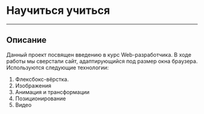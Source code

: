 # Научиться учиться
-------------------
## Описание
Данный проект посвящен введению в курс Web-разработчика. В ходе работы мы сверстали сайт, адаптирующийся под размер окна браузера. Используются следующие технологии:  
1. Флексбокс-вёрстка.
2. Изображения
3. Анимация и трансформации
4. Позиционирование
5. Видео